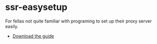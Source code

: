 # ssr-easysetup
For fellas not quite familiar with programing to set up their proxy server easily.

- [Download the guide](https://raw.githubusercontent.com/veryinterestin/ssr-easysetup/master/使用Vultr的服务器搭建ShadowSocksR.pdf)
